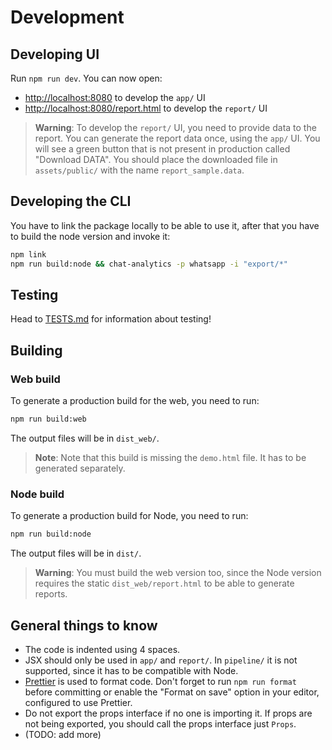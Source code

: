 # Development

## Developing UI

Run `npm run dev`. You can now open:

* [http://localhost:8080](http://localhost:8080) to develop the `app/` UI
* [http://localhost:8080/report.html](http://localhost:8080/report.html) to develop the `report/` UI

> **Warning**:
> To develop the `report/` UI, you need to provide data to the report. You can generate the report data once, using the `app/` UI. You will see a green button that is not present in production called "Download DATA". You should place the downloaded file in `assets/public/` with the name `report_sample.data`.

## Developing the CLI

You have to link the package locally to be able to use it, after that you have to build the node version and invoke it:

```sh
npm link
npm run build:node && chat-analytics -p whatsapp -i "export/*"
```

## Testing

Head to [TESTS.md](./TESTS.md) for information about testing!

## Building

### Web build

To generate a production build for the web, you need to run:

```sh
npm run build:web
```

The output files will be in `dist_web/`.

> **Note**:
> Note that this build is missing the `demo.html` file. It has to be generated separately.

### Node build

To generate a production build for Node, you need to run:

```sh
npm run build:node
```

The output files will be in `dist/`.

> **Warning**:
> You must build the web version too, since the Node version requires the static `dist_web/report.html` to be able to generate reports.

## General things to know

* The code is indented using 4 spaces.
* JSX should only be used in `app/` and `report/`. In `pipeline/` it is not supported, since it has to be compatible with Node.
* [Prettier](https://prettier.io) is used to format code. Don't forget to run `npm run format` before committing or enable the "Format on save" option in your editor, configured to use Prettier.
* Do not export the props interface if no one is importing it. If props are not being exported, you should call the props interface just `Props`.
* (TODO: add more)
